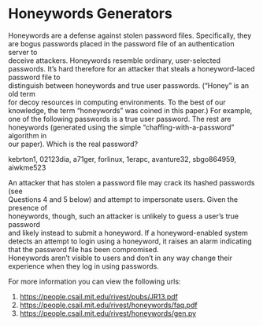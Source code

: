 # Honeywords Generators


Honeywords	are	a	defense	against	stolen	password	files.	Specifically,	they	
are	bogus	passwords	placed	in	the	password	file	of	an	authentication	server to	
deceive	attackers.	Honeywords resemble	ordinary,	user-selected	passwords.	It’s
hard	therefore	for	an	attacker	that steals	a	honeyword-laced password	file	to	
distinguish	between	honeywords	and	true user passwords.	(“Honey” is	an	old	term	
for	decoy	resources in	computing	environments.	To	the	best	of	our	knowledge,	the	
term	“honeywords”	was	coined	in	this	paper.)
For	example,	one	of	the	following	passwords	is	a	true	user	password.	The	rest	are	
honeywords (generated	using	the simple	“chaffing-with-a-password”	algorithm in	
our	paper). Which	is	the	real	password?

kebrton1,
02123dia,
a71ger,
forlinux,
1erapc,
avanture32,
sbgo864959,
aiwkme523

An attacker	that	has	stolen	a	password	file may	crack its	hashed	passwords	(see	
Questions	4	and	5	 below)	and	attempt to	impersonate	users.	Given	the	presence	of	
honeywords,	though,	such	an attacker is	unlikely to	guess	a	user’s true	password	
and	likely	instead	to	submit	a	honeyword.	If	a honeyword-enabled	system	detects	
an	attempt	to	login	using a	honeyword,	it	raises	an	alarm indicating that	the	
password	file	has been	compromised.	
Honeywords	aren’t	visible	to	users and	don’t	in	any	way	change	their experience
when	they	log	in	using	passwords.

For more information you can view the following urls:
1) https://people.csail.mit.edu/rivest/pubs/JR13.pdf
2) https://people.csail.mit.edu/rivest/honeywords/faq.pdf
3) https://people.csail.mit.edu/rivest/honeywords/gen.py
